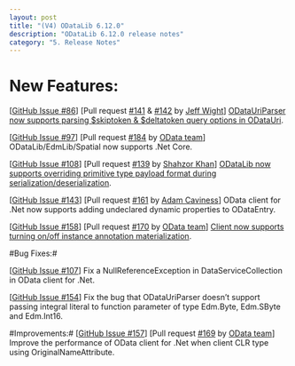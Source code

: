 ```yaml
---
layout: post
title: "(V4) ODataLib 6.12.0"
description: "ODataLib 6.12.0 release notes"
category: "5. Release Notes"
---
```


# New Features: #

[[GitHub Issue #86](https://github.com/OData/odata.net/issues/86)] [Pull request [#141](https://github.com/OData/odata.net/pull/141) & [#142](https://github.com/OData/odata.net/pull/142) by [Jeff Wight](https://github.com/JefWight)] [ODataUriParser now supports parsing $skiptoken & $deltatoken query options in ODataUri](http://odata.github.io/odata.net/#06-04-skipTokenAndDeltaToken).

[[GitHub Issue #97](https://github.com/OData/odata.net/issues/97)] [Pull request [#184](https://github.com/OData/odata.net/pull/184) by [OData team](https://github.com/OData/odata.net)] ODataLib/EdmLib/Spatial now supports .Net Core. 

[[GitHub Issue #108](https://github.com/OData/odata.net/issues/108)] [Pull request [#139](https://github.com/OData/odata.net/pull/139) by [Shahzor Khan](https://github.com/shahzorkhan123)] [ODataLib now supports overriding primitive type payload format during serialization/deserialization](http://odata.github.io/odata.net/#06-10-override-primitive-serialization-deserialization).

[[GitHub Issue #143](https://github.com/OData/odata.net/issues/143)] [Pull request [#161](https://github.com/OData/odata.net/pull/161) by [Adam Caviness](https://github.com/AdamCaviness)] OData client for .Net now supports adding undeclared dynamic properties to ODataEntry.

[[GitHub Issue #158](https://github.com/OData/odata.net/issues/158)] [Pull request [#170](https://github.com/OData/odata.net/pull/170) by [OData team](https://github.com/OData/odata.net)] [Client now supports turning on/off instance annotation materialization](http://odata.github.io/odata.net/#06-12-disable-instance-annotation).

#Bug Fixes:#

[[GitHub Issue #107](https://github.com/OData/odata.net/issues/107)] Fix a NullReferenceException in DataServiceCollection in OData client for .Net.
     
[[GitHub Issue #154](https://github.com/OData/odata.net/issues/154)] Fix the bug that ODataUriParser doesn’t support passing integral literal to function parameter of type Edm.Byte, Edm.SByte and Edm.Int16.

#Improvements:#
[[GitHub Issue #157](https://github.com/OData/odata.net/issues/157)] [Pull request [#169](https://github.com/OData/odata.net/pull/169) by [OData team](https://github.com/OData/odata.net)] Improve the performance of OData client for .Net when client CLR type using OriginalNameAttribute.

